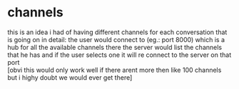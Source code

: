 # channels
this is an idea i had of having different channels for each conversation that is going on
in detail:
    the user would connect to (eg.: port 8000) which is a hub for all the available channels 
    there the server would list the channels that he has and if the user selects one it will re connect to the server on that port  
    [obvi this would only work well if there arent more then like 100 channels but i highy doubt we would ever get there]
